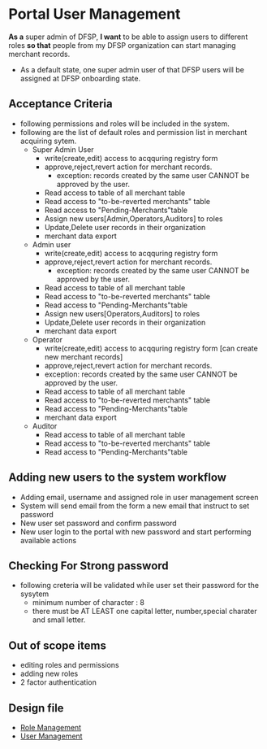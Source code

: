 # Portal User Management 

**As a** super admin of DFSP, **I want** to be able to assign users to different roles **so that** people from my DFSP organization can start managing merchant records.

* As a default state, one super admin user of that DFSP users will be assigned at DFSP onboarding state.

## Acceptance Criteria 

* following permissions and roles will be included in the system. 
* following are the list of default roles and permission list in merchant acquiring sytem. 
  * Super Admin User  
    * write(create,edit) access to acqquring registry form
    * approve,reject,revert action for merchant records.
      * exception: records created by the same user CANNOT be approved by the user.
    * Read access to table of all merchant table
    * Read access to "to-be-reverted merchants" table
    * Read access to "Pending-Merchants"table
    * Assign new users[Admin,Operators,Auditors] to roles
    * Update,Delete user records in their organization
    * merchant data export
  * Admin user
    * write(create,edit) access to acqquring registry form
    * approve,reject,revert action for merchant records.
      * exception: records created by the same user CANNOT be approved by the user.
    * Read access to table of all merchant table
    * Read access to "to-be-reverted merchants" table
    * Read access to "Pending-Merchants"table
    * Assign new users[Operators,Auditors] to roles
    * Update,Delete user records in their organization
    * merchant data export
  * Operator  
    * write(create,edit) access to acqquring registry form [can create new merchant records]
    * approve,reject,revert action for merchant records.
    * exception: records created by the same user CANNOT be approved by the user.
    * Read access to table of all merchant table
    * Read access to "to-be-reverted merchants" table
    * Read access to "Pending-Merchants"table
    * merchant data export
  * Auditor  
    * Read access to table of all merchant table
    * Read access to "to-be-reverted merchants" table
    * Read access to "Pending-Merchants"table

## Adding new users to the system workflow

* Adding email, username and assigned role in user management screen
* System will send email from the form a new email that instruct to set password
* New user set password and confirm password
* New user login to the portal with new password and start performing available actions

## Checking For Strong password

* following creteria will be validated while user set their password for the sysytem
  * minimum number of character : 8
  * there must be AT LEAST one capital letter, number,special charater and small letter.

## Out of scope items

* editing roles and permissions
* adding new roles
* 2 factor authentication

## Design file

* [Role Management](https://www.figma.com/proto/sEFusJJ4pQedgXvfRixE7b/Merchant-Registry-Prototype?page-id=1435%3A7881&type=design&node-id=1435-8023&viewport=644%2C-1531%2C0.48&t=3nzJNy4MNiGvPOBV-1&scaling=scale-down&starting-point-node-id=1435%3A8023&show-proto-sidebar=1&mode=design)
* [User Management](https://www.figma.com/proto/sEFusJJ4pQedgXvfRixE7b/Merchant-Registry-Prototype?page-id=1435%3A7881&type=design&node-id=1435-13552&viewport=644%2C-1531%2C0.48&t=3nzJNy4MNiGvPOBV-1&scaling=scale-down&starting-point-node-id=1435%3A13552&show-proto-sidebar=1&mode=design)